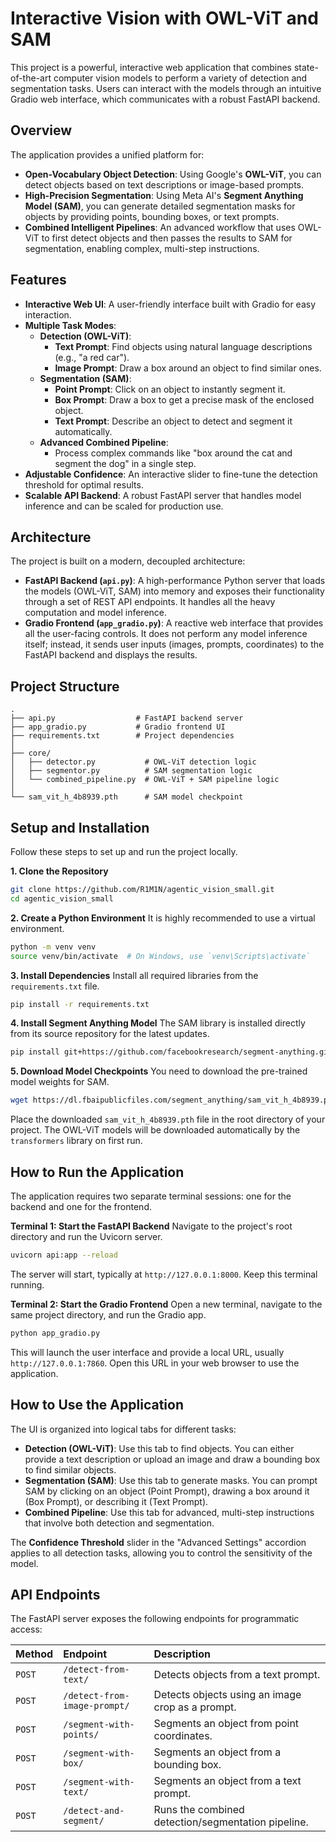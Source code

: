 # Interactive Vision with OWL-ViT and SAM

This project is a powerful, interactive web application that combines state-of-the-art computer vision models to perform a variety of detection and segmentation tasks. Users can interact with the models through an intuitive Gradio web interface, which communicates with a robust FastAPI backend.

## Overview

The application provides a unified platform for:
*   **Open-Vocabulary Object Detection**: Using Google's **OWL-ViT**, you can detect objects based on text descriptions or image-based prompts.
*   **High-Precision Segmentation**: Using Meta AI's **Segment Anything Model (SAM)**, you can generate detailed segmentation masks for objects by providing points, bounding boxes, or text prompts.
*   **Combined Intelligent Pipelines**: An advanced workflow that uses OWL-ViT to first detect objects and then passes the results to SAM for segmentation, enabling complex, multi-step instructions.

## Features

*   **Interactive Web UI**: A user-friendly interface built with Gradio for easy interaction.
*   **Multiple Task Modes**:
    *   **Detection (OWL-ViT)**:
        *   **Text Prompt**: Find objects using natural language descriptions (e.g., "a red car").
        *   **Image Prompt**: Draw a box around an object to find similar ones.
    *   **Segmentation (SAM)**:
        *   **Point Prompt**: Click on an object to instantly segment it.
        *   **Box Prompt**: Draw a box to get a precise mask of the enclosed object.
        *   **Text Prompt**: Describe an object to detect and segment it automatically.
    *   **Advanced Combined Pipeline**:
        *   Process complex commands like "box around the cat and segment the dog" in a single step.
*   **Adjustable Confidence**: An interactive slider to fine-tune the detection threshold for optimal results.
*   **Scalable API Backend**: A robust FastAPI server that handles model inference and can be scaled for production use.

## Architecture

The project is built on a modern, decoupled architecture:
*   **FastAPI Backend (`api.py`)**: A high-performance Python server that loads the models (OWL-ViT, SAM) into memory and exposes their functionality through a set of REST API endpoints. It handles all the heavy computation and model inference.
*   **Gradio Frontend (`app_gradio.py`)**: A reactive web interface that provides all the user-facing controls. It does not perform any model inference itself; instead, it sends user inputs (images, prompts, coordinates) to the FastAPI backend and displays the results.

## Project Structure

```
.
├── api.py                  # FastAPI backend server
├── app_gradio.py           # Gradio frontend UI
├── requirements.txt        # Project dependencies
│
├── core/
│   ├── detector.py           # OWL-ViT detection logic
│   ├── segmentor.py          # SAM segmentation logic
│   └── combined_pipeline.py  # OWL-ViT + SAM pipeline logic
│
└── sam_vit_h_4b8939.pth      # SAM model checkpoint
```

## Setup and Installation

Follow these steps to set up and run the project locally.

**1. Clone the Repository**
```bash
git clone https://github.com/R1M1N/agentic_vision_small.git
cd agentic_vision_small
```

**2. Create a Python Environment**
It is highly recommended to use a virtual environment.
```bash
python -m venv venv
source venv/bin/activate  # On Windows, use `venv\Scripts\activate`
```

**3. Install Dependencies**
Install all required libraries from the `requirements.txt` file.
```bash
pip install -r requirements.txt
```

**4. Install Segment Anything Model**
The SAM library is installed directly from its source repository for the latest updates.
```bash
pip install git+https://github.com/facebookresearch/segment-anything.git
```

**5. Download Model Checkpoints**
You need to download the pre-trained model weights for SAM.
```bash
wget https://dl.fbaipublicfiles.com/segment_anything/sam_vit_h_4b8939.pth
```
Place the downloaded `sam_vit_h_4b8939.pth` file in the root directory of your project. The OWL-ViT models will be downloaded automatically by the `transformers` library on first run.

## How to Run the Application

The application requires two separate terminal sessions: one for the backend and one for the frontend.

**Terminal 1: Start the FastAPI Backend**
Navigate to the project's root directory and run the Uvicorn server.
```bash
uvicorn api:app --reload
```
The server will start, typically at `http://127.0.0.1:8000`. Keep this terminal running.

**Terminal 2: Start the Gradio Frontend**
Open a new terminal, navigate to the same project directory, and run the Gradio app.
```bash
python app_gradio.py
```
This will launch the user interface and provide a local URL, usually `http://127.0.0.1:7860`. Open this URL in your web browser to use the application.

## How to Use the Application

The UI is organized into logical tabs for different tasks:
*   **Detection (OWL-ViT)**: Use this tab to find objects. You can either provide a text description or upload an image and draw a bounding box to find similar objects.
*   **Segmentation (SAM)**: Use this tab to generate masks. You can prompt SAM by clicking on an object (Point Prompt), drawing a box around it (Box Prompt), or describing it (Text Prompt).
*   **Combined Pipeline**: Use this tab for advanced, multi-step instructions that involve both detection and segmentation.

The **Confidence Threshold** slider in the "Advanced Settings" accordion applies to all detection tasks, allowing you to control the sensitivity of the model.

## API Endpoints

The FastAPI server exposes the following endpoints for programmatic access:

| Method | Endpoint                      | Description                                    |
| :----- | :---------------------------- | :--------------------------------------------- |
| `POST` | `/detect-from-text/`          | Detects objects from a text prompt.            |
| `POST` | `/detect-from-image-prompt/`  | Detects objects using an image crop as a prompt. |
| `POST` | `/segment-with-points/`       | Segments an object from point coordinates.     |
| `POST` | `/segment-with-box/`          | Segments an object from a bounding box.        |
| `POST` | `/segment-with-text/`         | Segments an object from a text prompt.         |
| `POST` | `/detect-and-segment/`        | Runs the combined detection/segmentation pipeline. |